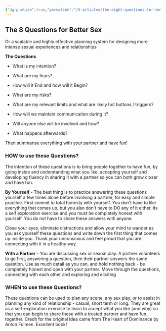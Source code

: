```yaml
---
{"dg-publish":true,"permalink":"/5-articles/the-eight-questions-for-better-sex/","updated":"2024-12-20T06:16:36.150+08:00"}
---
```



## The 8 Questions for Better Sex

Or a scalable and highly effective planning system for designing more intense sexual experiences and relationships

**The Questions**

- What is my intention?

- What are my fears?

- How will it End and how will it Begin?

- What are my risks?

- What are my relevant limits and what are likely hot buttons / triggers?

- How will we maintain communication during it?

- Will anyone else will be involved and how?

- What happens afterwards?

Then summarise everything with your partner and have fun!

### HOW to use these Questions?

The intention of these questions is to bring people together to have fun, by going inside and understanding what you like, accepting yourself and developing fluency in sharing it with a partner so you can both grow closer and have fun.

**By Yourself** - The best thing is to practice answering these questions yourself a few times alone before involving a partner, for easy and simple practice. First commit to total honesty with yourself. You don't have to like everything that comes up, but you also don't have to DO any of it either, its a self exploration exercise and you must be completely honest with yourself. You do not have to share these answers with anyone.

Close your eyes, eliminate distractions and allow your mind to wander as you ask yourself these questions and write down the first thing that comes up inside you. Thank your unconscious and feel proud that you are connecting with it in a healthy way. 

**With a Partner** - You are discussing sex or sexual play. A partner volunteers to go first, answering a question, then their partner answers the same question. Use as much detail as you can, and hold nothing back - be completely honest and open with your partner. Move through the questions, connecting with each other and exploring and eliciting

### WHEN to use these Questions?

These questions can be used to plan any scene, any sex play, or to assist in planning any kind of relationship - casual, short term or long. They are great as a self-exploration exercise to learn to accept what you like (and why) so that you can begin to share these with a trusted partner and have fun, together. Credit for the original idea came from The Heart of Dominance by Anton Fulmen. Excellent book!